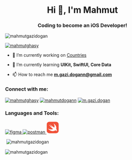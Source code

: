 <h1 align="center">Hi 👋, I'm Mahmut</h1>
<h3 align="center">Coding to become an iOS Developer!</h3>

<p align="left"> <img src="https://komarev.com/ghpvc/?username=mahmutgazidogan&label=Profile%20views&color=0e75b6&style=flat" alt="mahmutgazidogan" /> </p>

<p align="left"> <a href="https://twitter.com/mahmutghasy" target="blank"><img src="https://img.shields.io/twitter/follow/mahmutghasy?logo=twitter&style=for-the-badge" alt="mahmutghasy" /></a> </p>

- 🔭 I’m currently working on [Countries](https://github.com/mahmutgazidogan/Countries)

- 🌱 I’m currently learning **UIKit, SwiftUI, Core Data**

- 📫 How to reach me **m.gazi.dogann@gmail.com**

<h3 align="left">Connect with me:</h3>
<p align="left">
<a href="https://twitter.com/mahmutghasy" target="blank"><img align="center" src="https://raw.githubusercontent.com/rahuldkjain/github-profile-readme-generator/master/src/images/icons/Social/twitter.svg" alt="mahmutghasy" height="30" width="40" /></a>
<a href="https://linkedin.com/in/mahmutdogann" target="blank"><img align="center" src="https://raw.githubusercontent.com/rahuldkjain/github-profile-readme-generator/master/src/images/icons/Social/linked-in-alt.svg" alt="mahmutdogann" height="30" width="40" /></a>
<a href="https://instagram.com/m.gazi.dogan" target="blank"><img align="center" src="https://raw.githubusercontent.com/rahuldkjain/github-profile-readme-generator/master/src/images/icons/Social/instagram.svg" alt="m.gazi.dogan" height="30" width="40" /></a>
</p>

<h3 align="left">Languages and Tools:</h3>
<p align="left"> <a href="https://www.figma.com/" target="_blank" rel="noreferrer"> <img src="https://www.vectorlogo.zone/logos/figma/figma-icon.svg" alt="figma" width="40" height="40"/> </a> <a href="https://postman.com" target="_blank" rel="noreferrer"> <img src="https://www.vectorlogo.zone/logos/getpostman/getpostman-icon.svg" alt="postman" width="40" height="40"/> </a> <a href="https://developer.apple.com/swift/" target="_blank" rel="noreferrer"> <img src="https://raw.githubusercontent.com/devicons/devicon/master/icons/swift/swift-original.svg" alt="swift" width="40" height="40"/> </a> </p>

<p>&nbsp;<img align="center" src="https://github-readme-stats.vercel.app/api?username=mahmutgazidogan&show_icons=true&theme=dark&title_color=ffffff&text_color=ffffff&locale=en" alt="mahmutgazidogan" /></p>

<p><img align="center" src="https://github-readme-streak-stats.herokuapp.com/?user=mahmutgazidogan&theme=dark" alt="mahmutgazidogan" /></p>
